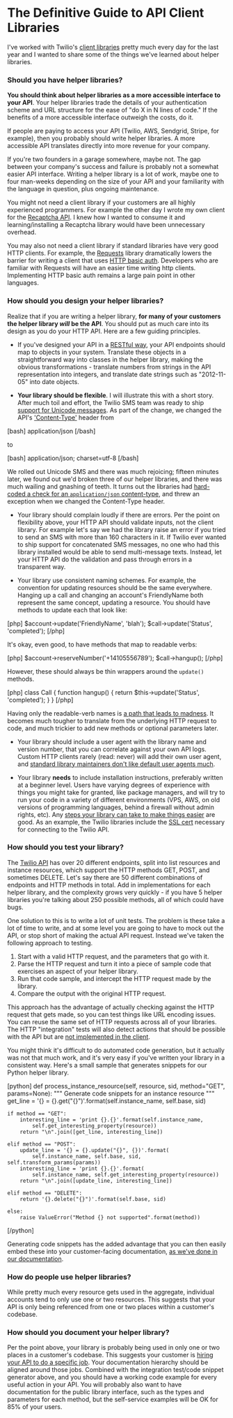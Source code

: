 # The Definitive Guide to API Client Libraries

I've worked with Twilio's [client libraries][twilio-libraries] pretty much
every day for the last year and I wanted to share some of the things we've
learned about helper libraries.

[twilio-libraries]: http://www.twilio.com/docs/libraries

### Should you have helper libraries?

**You should think about helper libraries as a more accessible interface to
your API**. Your helper libraries trade the details of your authentication
scheme and URL structure for the ease of "do X in N lines of code." If the
benefits of a more accessible interface outweigh the costs, do it.

If people are paying to access your API (Twilio, AWS, Sendgrid, Stripe, for
example), then you probably should write helper libraries. A more accessible
API translates directly into more revenue for your company.

If you're two founders in a garage somewhere, maybe not. The gap between
your company's success and failure is probably not a somewhat easier API
interface. Writing a helper library is a lot of work, maybe one to four
man-weeks depending on the size of your API and your familiarity with the
language in question, plus ongoing maintenance.

You might not need a client library if your customers are all highly
experienced programmers. For example the other day I wrote my own client
for the [Recaptcha API][recaptcha]. I knew how I wanted to consume it and
learning/installing a Recaptcha library would have been unnecessary overhead.

You may also not need a client library if standard libraries have very good
HTTP clients. For example, the [Requests][requests] library dramatically lowers
the barrier for writing a client that uses [HTTP basic auth][auth]. Developers
who are familiar with Requests will have an easier time writing http clients.
Implementing HTTP basic auth remains a large pain point in other languages.

[recaptcha]: https://developers.google.com/recaptcha/
[requests]: http://docs.python-requests.org/en/latest/
[auth]: http://en.wikipedia.org/wiki/Basic_access_authentication

### How should you design your helper libraries?

Realize that if you are writing a helper library, **for many of your customers
the helper library *will* be the API**. You should put as much care into its
design as you do your HTTP API. Here are a few guiding principles.

- If you've designed your API in a [RESTful way][rest], your API endpoints
should map to objects in your system. Translate these objects in a
straightforward way into classes in the helper library, making the obvious
transformations - translate numbers from strings in the API representation into
integers, and translate date strings such as "2012-11-05" into date objects.

- **Your library should be flexible**. I will illustrate this with a short
story. After much toil and effort, the Twilio SMS team was ready to ship
[support for Unicode messages][unicode]. As part of the change, we changed
the API's ['Content-Type'][content-type] header from 

[bash]
application/json
[/bash]

to

[bash]
application/json; charset=utf-8
[/bash]

We rolled out Unicode SMS and there was much rejoicing; fifteen minutes later,
we found out we'd broken three of our helper libraries, and there was much
wailing and gnashing of teeth. It turns out the libraries had [hard-coded
a check for an `application/json` content-type][changeset], and threw an
exception when we changed the Content-Type header.

- Your library should complain loudly if there are errors. Per the point
on flexibility above, your HTTP API should validate inputs, not the client
library. For example let's say we had the library raise an error if you tried
to send an SMS with more than 160 characters in it. If Twilio ever wanted
to ship support for concatenated SMS messages, no one who had this library
installed would be able to send multi-message texts. Instead, let your HTTP API
do the validation and pass through errors in a transparent way.

- Your library use consistent naming schemes. For example, the convention for
updating resources should be the same everywhere. Hanging up a call and
changing an account's FriendlyName both represent the same concept, updating
a resource. You should have methods to update each that look like:

[php]
$account->update('FriendlyName', 'blah');
$call->update('Status', 'completed');
[/php]

It's okay, even good, to have methods that map to readable verbs:

[php]
$account->reserveNumber('+14105556789');
$call->hangup();
[/php]

However, these should always be thin wrappers around the `update()` methods.

[php]
class Call {
    function hangup() {
        return $this->update('Status', 'completed');
    }
}
[/php]

Having only the readable-verb names is [a path that leads to madness][csharp].
It becomes much tougher to translate from the underlying HTTP request to code,
and much trickier to add new methods or optional parameters later.

- Your library should include a user agent with the library name and version
number, that you can correlate against your own API logs. Custom HTTP clients
rarely (read: never) will add their own user agent, and [standard library
maintainers don't like default user agents much][node].

- Your library **needs** to include installation instructions, preferably
written at a beginner level. Users have varying degrees of experience with
things you might take for granted, like package managers, and will try to run
your code in a variety of different environments (VPS, AWS, on old versions of
programming languages, behind a firewall without admin rights, etc). Any [steps
your library can take to make things easier][creds] are good. As an example, the
Twilio libraries include the [SSL cert][pem] necessary for connecting to the Twilio
API.

[changeset]: https://github.com/twilio/twilio-php/commit/784638f8342332440b1189663ff050826b8caf1d
[content-type]: http://www.w3.org/Protocols/rfc2616/rfc2616-sec14.html#sec14.17
[csharp]: https://github.com/twilio/twilio-csharp/issues/46
[node]: https://github.com/joyent/node/issues/4552
[rest]: http://blog.steveklabnik.com/posts/2011-07-03-nobody-understands-rest-or-http
[unicode]: http://www.twilio.com/engineering/2012/11/08/adventures-in-unicode-sms
[creds]: https://github.com/twilio/twilio-python/blob/master/twilio/rest/__init__.py#L98
[pem]: https://github.com/twilio/twilio-php/blob/master/Services/cacert.pem

### How should you test your library?

The [Twilio API][api] has over 20 different endpoints, split into list
resources and instance resources, which support the HTTP methods GET, POST, and
sometimes DELETE. Let's say there are 50 different combinations of endpoints
and HTTP methods in total. Add in implementations for each helper library, and
the complexity grows very quickly - if you have 5 helper libraries you're
talking about 250 possible methods, all of which could have bugs.

One solution to this is to write a lot of unit tests. The problem is these take
a lot of time to write, and at some level you are going to have to mock out the
API, or stop short of making the actual API request. Instead we've taken the
following approach to testing.

1. Start with a valid HTTP request, and the parameters that go with it.
2. Parse the HTTP request and turn it into a piece of sample code that
   exercises an aspect of your helper library.
3. Run that code sample, and intercept the HTTP request made by the library.
4. Compare the output with the original HTTP request. 

This approach has the advantage of actually checking against the HTTP request
that gets made, so you can test things like URL encoding issues. You can reuse
the same set of HTTP requests across all of your libraries. The HTTP
"integration" tests will also detect actions that should be possible with the
API but are [not implemented in the client][java].

[java]: https://github.com/twilio/twilio-java/pull/70/files

You might think it's difficult to do automated code generation, but it actually
was not that much work, and it's very easy if you've written your library in a
consistent way. Here's a small sample that generates snippets for our Python
helper library.

<div>
[python]
def process_instance_resource(self, resource, sid, method="GET", params=None):
    """ Generate code snippets for an instance resource """
    get_line = '{} = {}.get("{}")'.format(self.instance_name, self.base, sid)
        
    if method == "GET":
        interesting_line = 'print {}.{}'.format(self.instance_name,
            self.get_interesting_property(resource))
        return "\n".join([get_line, interesting_line])
        
    elif method == "POST":
        update_line = '{} = {}.update("{}", {})'.format(
            self.instance_name, self.base, sid, self.transform_params(params))
        interesting_line = 'print {}.{}'.format(
            self.instance_name, self.get_interesting_property(resource))
        return "\n".join([update_line, interesting_line])
    
    elif method == "DELETE":
        return '{}.delete("{}")'.format(self.base, sid)
    
    else:
        raise ValueError("Method {} not supported".format(method))
[/python]
</div>

Generating code snippets has the added advantage that you can then easily embed
these into your customer-facing documentation, [as we've done in our
documentation][snippets].

[api]: http://www.twilio.com/docs/api/rest
[snippets]: http://www.twilio.com/docs/api/rest/available-phone-numbers#local-get-basic-example-1

### How do people use helper libraries?

While pretty much every resource gets used in the aggregate, individual
accounts tend to only use one or two resources. This suggests that your API is
only being referenced from one or two places within a customer's codebase.

### How should you document your helper library?

Per the point above, your library is probably being used in only one or two
places in a customer's codebase. This suggests your customer is [hiring your
API to do a specific job][jobs]. Your documentation hierarchy should be aligned
around those jobs. Combined with the integration test/code snippet generator
above, and you should have a working code example for every useful action in
your API. You will probably also want to have documentation for the public
library interface, such as the types and parameters for each method, but the
self-service examples will be OK for 85% of your users.

[jobs]: http://hbswk.hbs.edu/item/6496.html

